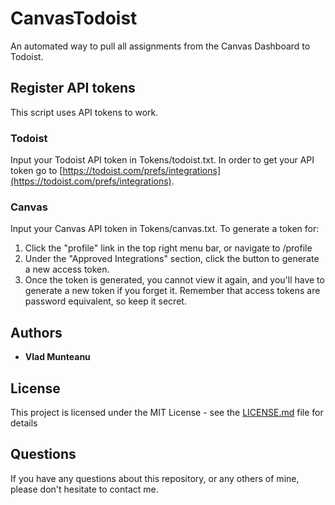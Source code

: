# CanvasTodoist 
An automated way to pull all assignments from the Canvas Dashboard to Todoist. 

## Register API tokens 
This script uses API tokens to work.

### Todoist
Input your Todoist API token in Tokens/todoist.txt. In order to get your API token go to [https://todoist.com/prefs/integrations](https://todoist.com/prefs/integrations).
### Canvas
Input your Canvas API token in Tokens/canvas.txt. 
To generate a token for:
1. Click the "profile" link in the top right menu bar, or navigate to /profile
2. Under the "Approved Integrations" section, click the button to generate a new access token.
3. Once the token is generated, you cannot view it again, and you'll have to generate a new token if you forget it. Remember that access tokens are password equivalent, so keep it secret.

## Authors

- **Vlad Munteanu**

## License

This project is licensed under the MIT License - see the [LICENSE.md](LICENSE) file for details

## Questions

If you have any questions about this repository, or any others of mine, please
don't hesitate to contact me.
